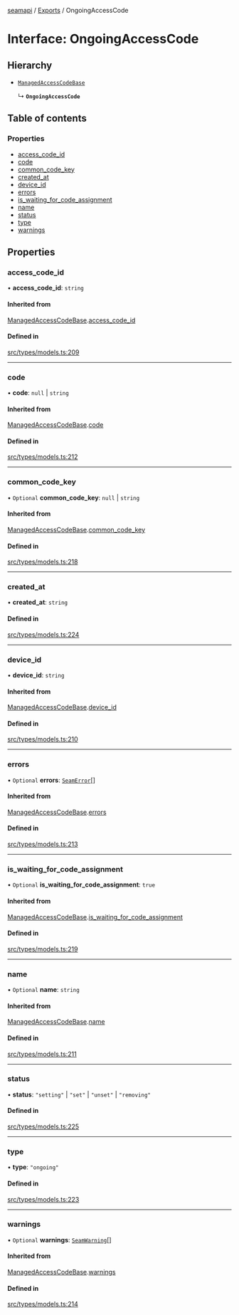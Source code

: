 [seamapi](../README.md) / [Exports](../modules.md) / OngoingAccessCode

# Interface: OngoingAccessCode

## Hierarchy

- [`ManagedAccessCodeBase`](ManagedAccessCodeBase.md)

  ↳ **`OngoingAccessCode`**

## Table of contents

### Properties

- [access\_code\_id](OngoingAccessCode.md#access_code_id)
- [code](OngoingAccessCode.md#code)
- [common\_code\_key](OngoingAccessCode.md#common_code_key)
- [created\_at](OngoingAccessCode.md#created_at)
- [device\_id](OngoingAccessCode.md#device_id)
- [errors](OngoingAccessCode.md#errors)
- [is\_waiting\_for\_code\_assignment](OngoingAccessCode.md#is_waiting_for_code_assignment)
- [name](OngoingAccessCode.md#name)
- [status](OngoingAccessCode.md#status)
- [type](OngoingAccessCode.md#type)
- [warnings](OngoingAccessCode.md#warnings)

## Properties

### access\_code\_id

• **access\_code\_id**: `string`

#### Inherited from

[ManagedAccessCodeBase](ManagedAccessCodeBase.md).[access_code_id](ManagedAccessCodeBase.md#access_code_id)

#### Defined in

[src/types/models.ts:209](https://github.com/seamapi/javascript/blob/main/src/types/models.ts#L209)

___

### code

• **code**: ``null`` \| `string`

#### Inherited from

[ManagedAccessCodeBase](ManagedAccessCodeBase.md).[code](ManagedAccessCodeBase.md#code)

#### Defined in

[src/types/models.ts:212](https://github.com/seamapi/javascript/blob/main/src/types/models.ts#L212)

___

### common\_code\_key

• `Optional` **common\_code\_key**: ``null`` \| `string`

#### Inherited from

[ManagedAccessCodeBase](ManagedAccessCodeBase.md).[common_code_key](ManagedAccessCodeBase.md#common_code_key)

#### Defined in

[src/types/models.ts:218](https://github.com/seamapi/javascript/blob/main/src/types/models.ts#L218)

___

### created\_at

• **created\_at**: `string`

#### Defined in

[src/types/models.ts:224](https://github.com/seamapi/javascript/blob/main/src/types/models.ts#L224)

___

### device\_id

• **device\_id**: `string`

#### Inherited from

[ManagedAccessCodeBase](ManagedAccessCodeBase.md).[device_id](ManagedAccessCodeBase.md#device_id)

#### Defined in

[src/types/models.ts:210](https://github.com/seamapi/javascript/blob/main/src/types/models.ts#L210)

___

### errors

• `Optional` **errors**: [`SeamError`](SeamError.md)[]

#### Inherited from

[ManagedAccessCodeBase](ManagedAccessCodeBase.md).[errors](ManagedAccessCodeBase.md#errors)

#### Defined in

[src/types/models.ts:213](https://github.com/seamapi/javascript/blob/main/src/types/models.ts#L213)

___

### is\_waiting\_for\_code\_assignment

• `Optional` **is\_waiting\_for\_code\_assignment**: ``true``

#### Inherited from

[ManagedAccessCodeBase](ManagedAccessCodeBase.md).[is_waiting_for_code_assignment](ManagedAccessCodeBase.md#is_waiting_for_code_assignment)

#### Defined in

[src/types/models.ts:219](https://github.com/seamapi/javascript/blob/main/src/types/models.ts#L219)

___

### name

• `Optional` **name**: `string`

#### Inherited from

[ManagedAccessCodeBase](ManagedAccessCodeBase.md).[name](ManagedAccessCodeBase.md#name)

#### Defined in

[src/types/models.ts:211](https://github.com/seamapi/javascript/blob/main/src/types/models.ts#L211)

___

### status

• **status**: ``"setting"`` \| ``"set"`` \| ``"unset"`` \| ``"removing"``

#### Defined in

[src/types/models.ts:225](https://github.com/seamapi/javascript/blob/main/src/types/models.ts#L225)

___

### type

• **type**: ``"ongoing"``

#### Defined in

[src/types/models.ts:223](https://github.com/seamapi/javascript/blob/main/src/types/models.ts#L223)

___

### warnings

• `Optional` **warnings**: [`SeamWarning`](SeamWarning.md)[]

#### Inherited from

[ManagedAccessCodeBase](ManagedAccessCodeBase.md).[warnings](ManagedAccessCodeBase.md#warnings)

#### Defined in

[src/types/models.ts:214](https://github.com/seamapi/javascript/blob/main/src/types/models.ts#L214)
